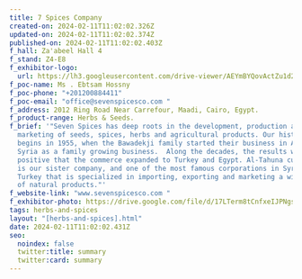 ```yaml
---
title: 7 Spices Company
created-on: 2024-02-11T11:02:02.326Z
updated-on: 2024-02-11T11:02:02.374Z
published-on: 2024-02-11T11:02:02.403Z
f_hall: Za'abeel Hall 4
f_stand: Z4-E8
f_exhibitor-logo:
  url: https://lh3.googleusercontent.com/drive-viewer/AEYmBYQovActZu1d2SmQtKRODC2e72VCFi3Lqn5EAJfLgi-UYmvpcMyMggzDLRjyq7omt4xYcPP7RPnr_g6HQR8N3mhZKFgthQ=s1600
f_poc-name: Ms . Ebtsam Hossny
f_poc-phone: "+201200884411"
f_poc-email: "office@sevenspicesco.com "
f_address: 2012 Ring Road Near Carrefour, Maadi, Cairo, Egypt.
f_product-range: Herbs & Seeds.
f_brief: '"Seven Spices has deep roots in the development, production and
  marketing of seeds, spices, herbs and agricultural products. Our history
  begins in 1955, when the Bawadekji family started their business in Aleppo,
  Syria as a family growing business.  Along the decades, the results were so
  positive that the commerce expanded to Turkey and Egypt. Al-Tahuna currently
  is our sister company, and one of the most famous corporations in Syria and
  Turkey that is specialized in importing, exporting and marketing a wide range
  of natural products."'
f_website-link: "www.sevenspicesco.com "
f_exhibitor-photo: https://drive.google.com/file/d/17LTerm8tCnfxeIJPNgs-00orMxO388uN/view?usp=drive_link
tags: herbs-and-spices
layout: "[herbs-and-spices].html"
date: 2024-02-11T11:02:02.431Z
seo:
  noindex: false
  twitter:title: summary
  twitter:card: summary
---
```

